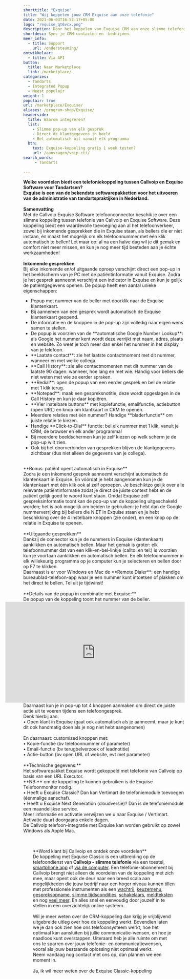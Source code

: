 ```yaml
---
shorttitle: "Exquise"
title: "Wij koppelen jouw CRM Exquise aan onze telefonie"
date: 2021-06-03T16:52:17+05:00
logo: "/equise_qt6vcx.png"
description: Door het koppelen van Exquise CRM aan onze slimme telefonie werk je een stuk efficienter.
shortdesc: Sync je CRM-contacten en -bedrijven.
meer_info:
  - title: Support
    url: /ondersteuning/
ontwikkelaar:
  - title: Via API
button:
  title: Naar Marketplace
  link: /marketplace/
categories:
  - Tandarts
  - Integrated Popup  
  - Meest populair
weight: 1
populair: true
url: /marketplace/Exquise/
aliases: /program-shop/Exquise/
headerside:
  title: Waarom integreren?
  list:
    - Slimme pop-up van elk gesprek
    - Direct de klantgegevens in beeld
    - Bel automatisch uit vanuit elk programma
  btn:
    text: Exquise-koppeling gratis 1 week testen?
    url: /aanvragen/voip-cti/
search_words:
     - Tandarts
     
---
```


**Welke voordelen biedt een telefoniekoppeling tussen Callvoip en Exquise Software voor Tandartsen?<br>
Exquise is een van de bekendste softwarepakketten voor het uitvoeren van de administratie van tandartspraktijken in Nederland.**<br>
<br>
**Samenvatting**<br>
Met de Callvoip Exquise Software telefoonconnector beschik je over een slimme koppeling tussen telefonie van Callvoip en Exquise Software. Deze koppeling biedt een waardevolle toevoeging aan al het telefoonverkeer, zowel bij inkomende gesprekken die in Exquise staan, als bellers die er niet instaan, én maakt het mogelijk om elk telefoonnummer met één klik automatisch te bellen! Let maar op: al na een halve dag wil je dit gemak en comfort niet meer missen, en kun je nog meer tijd besteden aan je échte werkzaamheden!<br>
<br>
**Inkomende gesprekken**<br>
Bij elke inkomende en/of uitgaande oproep verschijnt direct een pop-up in het beeldscherm van je PC met de patiëntinformatie vanuit Exquise. Zodra je het gesprek aanneemt verschijnt een indicator in Exquise en kun je gelijk de patiëntgegevens openen. De popup heeft een aantal unieke eigenschappen: <br>
<div class="usp-list">
<ul>
<li>Popup met nummer van de beller met doorklik naar de Exquise klantenkaart.</li>
<li>Bij aannemen van een gesprek wordt automatisch de Exquise klantenkaart geopend.</li>
<li>De informatie en de knoppen in de pop-up zijn volledig naar eigen wens samen te stellen.</li>
<li>De popup is voorzien van de **automatische Google Number Lookup**: als Google het nummer kent wordt deze verrijkt met naam, adres, plaats en website. Zo weet je toch meer dan enkel het nummer in het display van je telefoon.</li>
<li>**Laatste contact**: zie het laatste contactmoment met dit nummer, wanneer en met welke collega.</li>
<li>**Call History**: zie alle contactmomenten met dit nummer van de laatste 90 dagen: wanneer, hoe lang en met wie. Handig voor bellers die niet weten met wie ze eerder spraken.</li>
<li>**Redial**: open de popup van een eerder gesprek en bel de relatie met 1 klik terug.</li>
<li>**Notepad**: maak een gespreksnotitie, deze wordt opgeslagen in de Call History en kun je daar kopiëren.</li>
<li>**Vier instelbare buttons** met kopiefunctie, emailfunctie, actiebutton (open URL) en knop om klantkaart in CRM te openen.</li>
<li>Meerdere relaties met één nummer? Handige **bladerfunctie** om juiste relatie te kiezen. </li>
<li>Handige **Click-to-Dial** functie: bel elk nummer met 1 klik, vanuit je CRM, de browser en elk ander programma!</li>
<li>Bij meerdere beeldschermen kun je zelf kiezen op welk scherm je de pop-up wilt zien.</li>
<li>Ook bij het doorverbinden van gesprekken blijven de klantgegevens zichtbaar (dus niet alleen de gegevens van je collega).</li>
</ul>
</div>
<br>
**Bonus: patiënt opent automatisch in Exquise**<br>
Zodra je een inkomend gesprek aanneemt verschijnt automatisch de klantenkaart in Exquise. En vóórdat je hebt aangenomen kun je de klantenkaart met één klik ook al zelf oproepen. Je beschiktzo  gelijk over alle relevante patiëntinformatie zodat je direct de juiste context hebt en de patiënt gelijk goed te woord kunt staan. Omdat Exquise zelf gespreksinformatie toont kan de pop-up van de koppeling uitgeschakeld worden; het is ook mogelijk om beiden te gebruiken: je hebt dan de Google nummerverrijking bij bellers die NIET in Exquise staan en je hebt beschikking over de 4 instelbare knoppen (zie onder), en een knop op de relatie in Exquise te openen. <br>
<br>
**Uitgaande gesprekken**<br>
Dankzij de connector kun je de nummers in Exquise (klantenkaart) aanklikken en automatisch bellen. Maar het gemak is groter: elk telefoonnummer dat van een klik-en-bel-linkje (callto: en tel:) is voorzien kun je voortaan aanklikken en automatisch bellen. En elk telefoonnummer in elk willekeurig programma op je computer kun je selecteren en bellen door op F7 te klikken.<br>
Daarnaast is er voor Windows en Mac de **Remote Dialer**: een handige bureaublad-telefoon-app waar je een nummer kunt intoetsen of plakken om het direct te bellen. Tel uit je tijdwinst! <br>
<br>
**Details van de popup in combinatie met Exquise:**<br>
De popup van de koppeling toont het nummer van de beller. <iframe style="float:right;" width="560" height="315" src="https://www.youtube.com/embed/FnfKlULG3SA?si=JafrxumUWbQZJ4gb&rel=0" title="YouTube video player" frameborder="0" allow="accelerometer; autoplay; clipboard-write; encrypted-media; gyroscope; picture-in-picture; web-share" referrerpolicy="strict-origin-when-cross-origin" allowfullscreen></iframe><br>
Daarnaast kun je in pop-up tot 4 knoppen aanmaken om direct de juiste actie uit te voeren tijdens een telefoongesprek. <br>
Denk hierbij aan:<br>
• Open klant in Exquise (gaat ook automatisch als je aanneemt, maar je kunt dit ook handmatig doen als je nog niet hebt aangenomen)<br>
<br>
En daarnaast: customized knoppen met: <br>
• Kopie-functie (bv telefoonnummer of parameter)<br>
• Email-functie (bv terugbelverzoek of leadnotitie)<br>
• Actie-button (bv open URL of website, evt met parameter)<br>
<br>
**Technische gegevens:**<br>
Het softwarepakket Exquise wordt gekoppeld met telefonie van Callvoip op basis van een URL Executor.<br>
**NB:** om de koppeling te kunnen gebruiken is de Exquise Telefoonmonitor nodig. <br>
&bull; Heeft u Exquise Classic? Dan kan Vertimart de telefoniemodule toevoegen (éénmalige aanschaf). <br>
&bull; Heeft u Exquise Next Generation (cloudversie)? Dan is de telefoniemodule een maandelijkse service. <BR>
Meer informatie en activatie verwijzen we u naar Exquise / Vertimart. Activatie duurt doorgaans enkele dagen. <br>
De Callvoip telefoon-integratie met Exquise kan worden gebruikt op zowel Windows als Apple Mac.<br> 
<br><div class="bg-grey-lightest border border-grey-lightest" style="padding:30px;">
**Word klant bij Callvoip en ontdek onze voordelen**<br>
De koppeling met Exquise Classic is een uitbreiding op de telefoondienst van <b>Callvoip - slimme telefonie</b> via een toestel, <a href="https://www.callvoip.nl/telefonie/vastmobiel/" target="_blank">smartphone app</a> of <a href="https://www.callvoip.nl/telefonie/bellenmetpc/" target="_blank">via de computer</a>. Een telefonie-abonnement bij Callvoip brengt niet alleen de voordelen van de koppeling met zich mee, maar opent ook de deur naar een breed scala aan mogelijkheden die jouw bedrijf naar een hoger niveau kunnen tillen met professionele instrumenten  als een <a href="https://www.callvoip.nl/telefonie/functionaliteiten/wachtrij/" target="_blank">wachtrij</a>, <a href="https://www.callvoip.nl/telefonie/functionaliteiten/keuzemenu-ivr/" target="_blank">
keuzemenu</a>, <a href="https://www.callvoip.nl/telefonie/functionaliteiten/gespreksopname/" target="_blank">gespreksopname</a>, <a href="https://www.callvoip.nl/telefonie/functionaliteiten/tijdsconditie/" target="_blank">slimme tijdscondities</a>, <a href="https://www.callvoip.nl/telefonie/functionaliteiten/omleiding-flow-control/" target="_blank">schakelaars</a>, <a href="https://www.callvoip.nl/telefonie/functionaliteiten/meldtekst/" target="_blank">meldteksten</a> en nog <a href="https://www.callvoip.nl/telefonie/functionaliteiten/" target="_blank">veel meer</a>. En alles snel en eenvoudig door jouzelf in te stellen in een overzichtelijk online systeem. 
<br><br>
Wil je meer weten over de CRM-koppeling dan krijg je vrijblijvend uitgebreide uitleg over hoe de koppeling werkt.
Bovendien laten we je dan ook zien hoe ons telefoonsysteem werkt, hoe het optimaal kan aansluiten bij jullie communicatie-wensen, en hoe je naadloos kunt overstappen.
Uiteraard heb je alle ruimte om met ons te sparren over jouw telefonie- en communicatiewensen, vooral als jouw bestaande oplossing niet optimaal werkt.<br>
Neem vandaag nog contact met ons op, dan plannen we een moment in.<br>
<br><a onclick="dialog.show();" class="button" style="cursor: pointer;">Ja, ik wil meer weten over de Exquise Classic-koppeling</a></div><br>
<br>

